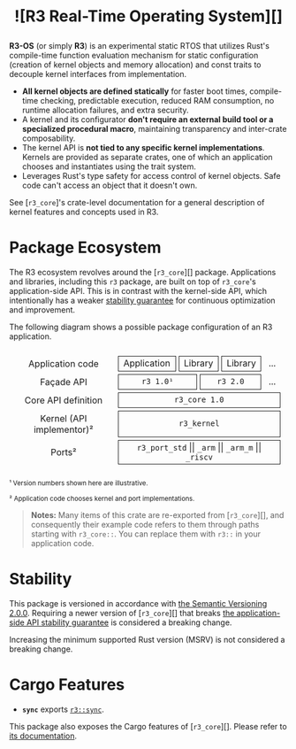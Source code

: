<h1 align="center" style="border: none">

![R3 Real-Time Operating System][]

</h1>

<style type="text/css">
body.theme-dark h1 img:nth-of-type(1) { filter: brightness(8) hue-rotate(-120deg) invert(90%) saturate(2.8) brightness(1); }
body.theme-ayu h1 img:nth-of-type(1) { filter: brightness(8) hue-rotate(-120deg) invert(90%) saturate(2.8) brightness(0.9); }
</style>

**R3-OS** (or simply **R3**) is an experimental static RTOS that utilizes Rust's compile-time function evaluation mechanism for static configuration (creation of kernel objects and memory allocation) and const traits to decouple kernel interfaces from implementation.

- **All kernel objects are defined statically** for faster boot times, compile-time checking, predictable execution, reduced RAM consumption, no runtime allocation failures, and extra security.
- A kernel and its configurator **don't require an external build tool or a specialized procedural macro**, maintaining transparency and inter-crate composability.
- The kernel API is **not tied to any specific kernel implementations**. Kernels are provided as separate crates, one of which an application chooses and instantiates using the trait system.
- Leverages Rust's type safety for access control of kernel objects. Safe code can't access an object that it doesn't own.

See [`r3_core`]'s crate-level documentation for a general description of kernel features and concepts used in R3.

<!-- Display a "some Cargo features are disabled" warning in the documentation so that the user can know some items are missing for that reason. But we don't want this message to be displayed when someone is viewing `lib.md` directly, so the actual message is rendered by CSS. -->
<div class="admonition-follows"></div>
<blockquote class="disabled-feature-warning"><p><span></span><code></code></p></blockquote>

# Package Ecosystem

The R3 ecosystem revolves around the [`r3_core`][] package. Applications and libraries, including this `r3` package, are built on top of `r3_core`'s application-side API. This is in contrast with the kernel-side API, which intentionally has a weaker [stability guarantee] for continuous optimization and improvement.

The following diagram shows a possible package configuration of an R3 application.

<div class="package-ecosystem-table-wrap">
    <table class="package-ecosystem-table" align="center">
        <tr>
            <th>Application code</th>
            <td colspan="2">Application</td>
            <td colspan="2">Library</td>
            <td colspan="2">Library</td>
            <td class="noborder">...</td>
        </tr>
        <tr>
            <th>Façade API</th>
            <td colspan="3"><code>r3 1.0¹</code></td>
            <td colspan="3"><code>r3 2.0</code></td>
            <td class="noborder">...</td>
        </tr>
        <tr>
            <th>Core API definition</th>
            <td colspan="7"><code>r3_core 1.0</code></td>
        </tr>
        <tr>
            <th>Kernel (API implementor)²</th>
            <td colspan="7"><code>r3_kernel</code></td>
        </tr>
        <tr>
            <th>Ports²</th>
            <td colspan="7"><code>r3_port_std</code> || <code>_arm</code> || <code>_arm_m</code> || <code>_riscv</code></td>
        </tr>
    </table>
</div>

<sub>¹ Version numbers shown here are illustrative.</sub>

<sub>² Application code chooses kernel and port implementations.</sub>

<style type="text/css">
.package-ecosystem-table-wrap { text-align: center; }
.package-ecosystem-table {
    border-collapse: separate !important; border-spacing: 5px !important;
    margin: 0.5em auto !important; width: auto !important; display: inline-block !important;
    padding-right: 0.5em;
}
.package-ecosystem-table td { border: 0.5px currentColor solid !important; text-align: center; vertical-align: middle !important }
.package-ecosystem-table td.noborder,
.package-ecosystem-table th { border: none !important; font-weight: normal; }
</style>

<div class="admonition-follows"></div>

> **Notes:** Many items of this crate are re-exported from [`r3_core`][], and consequently their example code refers to them through paths starting with `r3_core::`. You can replace them with `r3::` in your application code.

[stability guarantee]: r3_core#stability


# Stability

This package is versioned in accordance with [the Semantic Versioning 2.0.0][]. Requiring a newer version of [`r3_core`][] that breaks [the application-side API stability guarantee][] is considered a breaking change.

Increasing the minimum supported Rust version (MSRV) is not considered a breaking change.

[the Semantic Versioning 2.0.0]: https://semver.org/
[the application-side API stability guarantee]: r3_core#stability


# Cargo Features

 - **`sync`** exports [`r3::sync`](crate::sync).

This package also exposes the Cargo features of [`r3_core`][]. Please refer to [its documentation][1].

[1]: r3_core#cargo-features
